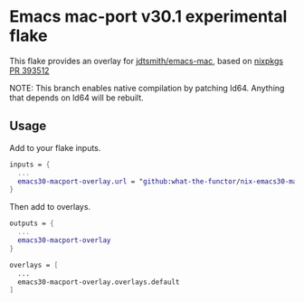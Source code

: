 # Emacs mac-port v30.1 experimental flake

This flake provides an overlay for [jdtsmith/emacs-mac](https://github.com/jdtsmith/emacs-mac "Experimental emacs-macport v30.1 fork"), based on [nixpkgs PR 393512](https://github.com/NixOS/nixpkgs/pull/393512 "Upstream PR to nixpkgs")

NOTE: This branch enables native compilation by patching ld64.  Anything that depends on ld64 will be rebuilt.

## Usage

Add to your flake inputs.
```nix
inputs = {
  ...
  emacs30-macport-overlay.url = "github:what-the-functor/nix-emacs30-macport-overlay";
}
```

Then add to overlays.
```nix
outputs = {
  ...
  emacs30-macport-overlay
}

overlays = [
  ...
  emacs30-macport-overlay.overlays.default
]
```
